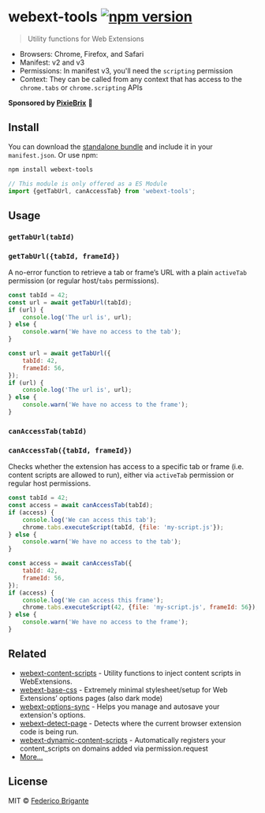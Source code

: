 # webext-tools [![npm version](https://img.shields.io/npm/v/webext-tools.svg)](https://www.npmjs.com/package/webext-tools)

> Utility functions for Web Extensions

- Browsers: Chrome, Firefox, and Safari
- Manifest: v2 and v3
- Permissions: In manifest v3, you'll need the `scripting` permission
- Context: They can be called from any context that has access to the `chrome.tabs` or `chrome.scripting` APIs

**Sponsored by [PixieBrix](https://www.pixiebrix.com)** :tada:

## Install

You can download the [standalone bundle](https://bundle.fregante.com/?pkg=webext-tools&name=window) and include it in your `manifest.json`. Or use npm:

```sh
npm install webext-tools
```

```js
// This module is only offered as a ES Module
import {getTabUrl, canAccessTab} from 'webext-tools';
```

## Usage

### `getTabUrl(tabId)`
### `getTabUrl({tabId, frameId})`

A no-error function to retrieve a tab or frame’s URL with a plain `activeTab` permission (or regular host/`tabs` permissions).

```js
const tabId = 42;
const url = await getTabUrl(tabId);
if (url) {
	console.log('The url is', url);
} else {
	console.warn('We have no access to the tab');
}
```

```js
const url = await getTabUrl({
	tabId: 42,
	frameId: 56,
});
if (url) {
	console.log('The url is', url);
} else {
	console.warn('We have no access to the frame');
}
```

### `canAccessTab(tabId)`
### `canAccessTab({tabId, frameId})`

Checks whether the extension has access to a specific tab or frame (i.e. content scripts are allowed to run), either via `activeTab` permission or regular host permissions.

```js
const tabId = 42;
const access = await canAccessTab(tabId);
if (access) {
	console.log('We can access this tab');
	chrome.tabs.executeScript(tabId, {file: 'my-script.js'});
} else {
	console.warn('We have no access to the tab');
}
```

```js
const access = await canAccessTab({
	tabId: 42,
	frameId: 56,
});
if (access) {
	console.log('We can access this frame');
	chrome.tabs.executeScript(42, {file: 'my-script.js', frameId: 56});
} else {
	console.warn('We have no access to the frame');
}
```

## Related

- [webext-content-scripts](https://github.com/fregante/webext-content-scripts) - Utility functions to inject content scripts in WebExtensions.
- [webext-base-css](https://github.com/fregante/webext-base-css) - Extremely minimal stylesheet/setup for Web Extensions’ options pages (also dark mode)
- [webext-options-sync](https://github.com/fregante/webext-options-sync) - Helps you manage and autosave your extension's options.
- [webext-detect-page](https://github.com/fregante/webext-detect-page) - Detects where the current browser extension code is being run.
- [webext-dynamic-content-scripts](https://github.com/fregante/webext-dynamic-content-scripts) - Automatically registers your content_scripts on domains added via permission.request
- [More…](https://github.com/fregante/webext-fun)

## License

MIT © [Federico Brigante](https://fregante.com)
